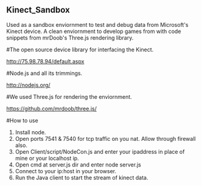 ## Kinect_Sandbox

Used as a sandbox enviornment to test and debug data from Microsoft's Kinect device.
A clean enviornment to develop games from with code snippets from mrDoob's Three.js rendering library.

#The open source device library for interfacing the Kinect.

http://75.98.78.94/default.aspx

#Node.js and all its trimmings.

http://nodejs.org/

#We used Three.js for rendering the enviornment.

https://github.com/mrdoob/three.js/


#How to use

  1. Install node.
  2. Open ports 7541 & 7540 for tcp traffic on you nat. Allow through firewall also.
  3. Open Client/script/NodeCon.js and enter your ipaddress in place of mine or your localhost ip.
  4. Open cmd at server.js dir and enter node server.js
  5. Connect to your ip:host in your browser.
  6. Run the Java client to start the stream of kinect data.



